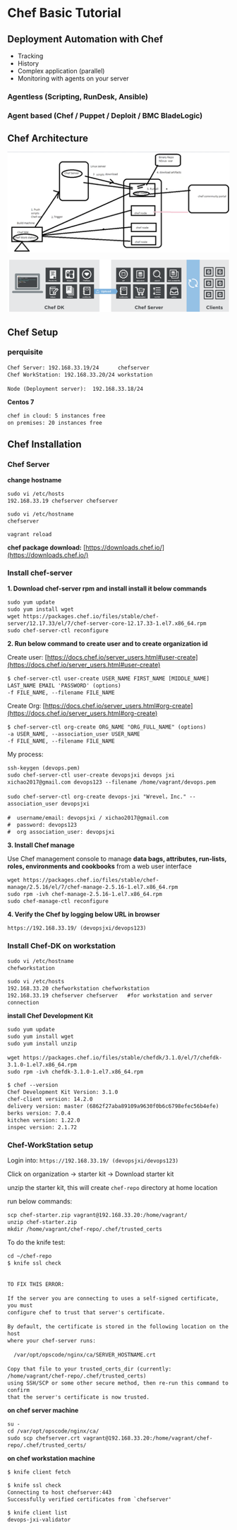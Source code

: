 # Chef Basic Tutorial

## Deployment Automation with Chef

* Tracking 
* History
* Complex application (parallel)
* Monitoring with agents on your server

### Agentless (Scripting, RunDesk, Ansible) 

### Agent based (Chef / Puppet / Deploit / BMC BladeLogic)


## Chef Architecture

![Alt Image Text](images/chef2_body1.jpg "body image")

![Alt Image Text](images/chef2_body2.jpg "body image")


## Chef Setup

### perquisite 

	Chef Server: 192.168.33.19/24      chefserver
	Chef WorkStation: 192.168.33.20/24 workstation
	
	Node (Deployment server):  192.168.33.18/24
	
**Centos 7** 

	chef in cloud: 5 instances free
	on premises: 20 instances free
	

## Chef Installation

### Chef Server

**change hostname**

```
sudo vi /etc/hosts
192.168.33.19 chefserver chefserver
```

```
sudo vi /etc/hostname
chefserver
```

```
vagrant reload
```

**chef package download:** [https://downloads.chef.io/](https://downloads.chef.io/)

### Install chef-server

**1. Download chef-server rpm and install install it below commands**

```
sudo yum update
sudo yum install wget
wget https://packages.chef.io/files/stable/chef-server/12.17.33/el/7/chef-server-core-12.17.33-1.el7.x86_64.rpm
sudo chef-server-ctl reconfigure
```

**2. Run below command to create user and to create organization id**

Create user: [https://docs.chef.io/server_users.html#user-create](https://docs.chef.io/server_users.html#user-create)

```
$ chef-server-ctl user-create USER_NAME FIRST_NAME [MIDDLE_NAME] LAST_NAME EMAIL 'PASSWORD' (options)
-f FILE_NAME, --filename FILE_NAME
```

Create Org: [https://docs.chef.io/server_users.html#org-create](https://docs.chef.io/server_users.html#org-create)

```
$ chef-server-ctl org-create ORG_NAME "ORG_FULL_NAME" (options)
-a USER_NAME, --association_user USER_NAME
-f FILE_NAME, --filename FILE_NAME
```

My process: 

```
ssh-keygen (devops.pem)
sudo chef-server-ctl user-create devopsjxi devops jxi xichao2017@gmail.com devops123 --filename /home/vagrant/devops.pem

sudo chef-server-ctl org-create devops-jxi "Wrevel，Inc." --association_user devopsjxi

#  username/email: devopsjxi / xichao2017@gmail.com
#  password: devops123
#  org association_user: devopsjxi
```

**3. Install Chef manage**

Use Chef management console to manage **data bags, attributes, run-lists, roles, environments and cookbooks** from a web user interface

```
wget https://packages.chef.io/files/stable/chef-manage/2.5.16/el/7/chef-manage-2.5.16-1.el7.x86_64.rpm
sudo rpm -ivh chef-manage-2.5.16-1.el7.x86_64.rpm
sudo chef-manage-ctl reconfigure
```

**4. Verify the Chef by logging below URL in browser**

```
https://192.168.33.19/ (devopsjxi/devops123)
```

### Install Chef-DK on workstation

```
sudo vi /etc/hostname
chefworkstation
```

```
sudo vi /etc/hosts
192.168.33.20 chefworkstation chefworkstation
192.168.33.19 chefserver chefserver   #for workstation and server connection
```

**install Chef Development Kit**

```
sudo yum update
sudo yum install wget
sudo yum install unzip

wget https://packages.chef.io/files/stable/chefdk/3.1.0/el/7/chefdk-3.1.0-1.el7.x86_64.rpm
sudo rpm -ivh chefdk-3.1.0-1.el7.x86_64.rpm
```

```
$ chef --version
Chef Development Kit Version: 3.1.0
chef-client version: 14.2.0
delivery version: master (6862f27aba89109a9630f0b6c6798efec56b4efe)
berks version: 7.0.4
kitchen version: 1.22.0
inspec version: 2.1.72
```

### Chef-WorkStation setup

Login into: `https://192.168.33.19/ (devopsjxi/devops123)`

Click on organization -> starter kit -> Download starter kit

unzip the starter kit, this will create `chef-repo` directory at home location

run below commands:

```
scp chef-starter.zip vagrant@192.168.33.20:/home/vagrant/
unzip chef-starter.zip
mkdir /home/vagrant/chef-repo/.chef/trusted_certs
```

To do the knife test:

```
cd ~/chef-repo
$ knife ssl check


TO FIX THIS ERROR:

If the server you are connecting to uses a self-signed certificate, you must
configure chef to trust that server's certificate.

By default, the certificate is stored in the following location on the host
where your chef-server runs:

  /var/opt/opscode/nginx/ca/SERVER_HOSTNAME.crt

Copy that file to your trusted_certs_dir (currently: /home/vagrant/chef-repo/.chef/trusted_certs)
using SSH/SCP or some other secure method, then re-run this command to confirm
that the server's certificate is now trusted.
```

**on chef server machine**

```
su -
cd /var/opt/opscode/nginx/ca/
sudo scp chefserver.crt vagrant@192.168.33.20:/home/vagrant/chef-repo/.chef/trusted_certs/
```

**on chef workstation machine**

```
$ knife client fetch
```
```
$ knife ssl check
Connecting to host chefserver:443
Successfully verified certificates from `chefserver'
```
```
$ knife client list
devops-jxi-validator
```


